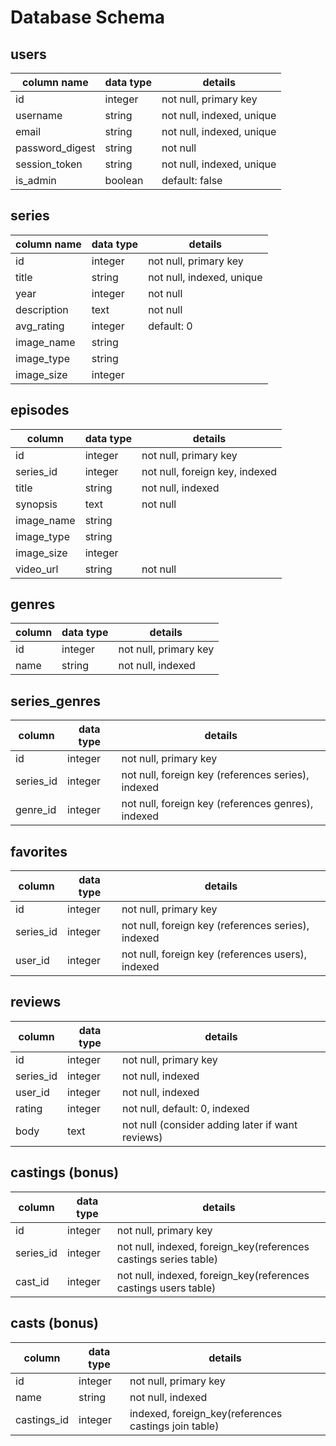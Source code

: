 # Database Schema

## users
column name     | data type | details
----------------|-----------|-----------------------
id              | integer   | not null, primary key
username        | string    | not null, indexed, unique
email           | string    | not null, indexed, unique
password_digest | string    | not null
session_token   | string    | not null, indexed, unique
is_admin        | boolean   | default: false

## series
column name     | data type | details
----------------|-----------|-----------------------
id              | integer   | not null, primary key
title           | string    | not null, indexed, unique
year            | integer   | not null
description     | text      | not null
avg_rating	    | integer	  | default: 0
image_name      | string    |
image_type      | string    |
image_size      | integer   |

## episodes
column          | data type |	 details
----------------|-----------|---------------------------
id	            | integer	  | not null, primary key
series_id       | integer   | not null, foreign key, indexed
title	          | string	  | not null, indexed
synopsis        | text   	  | not null
image_name      | string    |
image_type      | string    |
image_size      | integer   |
video_url       | string    | not null

## genres
column          | data type |	 details
----------------|-----------|---------------------------
id	            | integer	  | not null, primary key
name            | string    | not null, indexed

## series_genres
column          | data type |	 details
----------------|-----------|---------------------------
id	            | integer	  | not null, primary key
series_id       | integer   | not null, foreign key (references series), indexed
genre_id        | integer   | not null, foreign key (references genres), indexed

## favorites
column          | data type |	 details
----------------|-----------|---------------------------
id	            | integer	  | not null, primary key
series_id       | integer   | not null, foreign key (references series), indexed
user_id         | integer   | not null, foreign key (references users), indexed

## reviews
column          | data type |	 details
----------------|-----------|---------------------------
id	            | integer   |	not null, primary key
series_id       | integer   | not null, indexed
user_id         | integer   | not null, indexed
rating          | integer   | not null, default: 0, indexed
body            | text      | not null (consider adding later if want reviews)

## castings (bonus)
column          | data type |	 details
----------------|-----------|---------------------------
id	            | integer   |	not null, primary key
series_id       | integer   | not null, indexed, foreign_key(references castings series table)
cast_id         | integer   | not null, indexed, foreign_key(references castings users table)

## casts (bonus)
column          | data type |	 details
----------------|-----------|---------------------------
id	            | integer   |	not null, primary key
name            | string    | not null, indexed
castings_id     | integer   | indexed, foreign_key(references castings join table)
